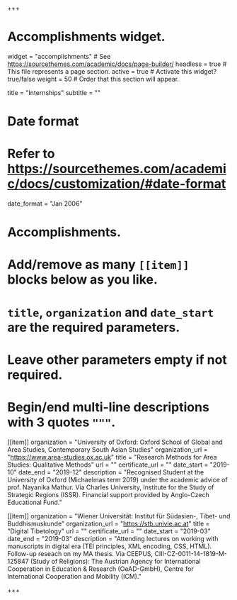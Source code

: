 +++
# Accomplishments widget.
widget = "accomplishments"  # See https://sourcethemes.com/academic/docs/page-builder/
headless = true  # This file represents a page section.
active = true  # Activate this widget? true/false
weight = 50  # Order that this section will appear.

title = "Internships"
subtitle = ""

# Date format
#   Refer to https://sourcethemes.com/academic/docs/customization/#date-format
date_format = "Jan 2006"

# Accomplishments.
#   Add/remove as many `[[item]]` blocks below as you like.
#   `title`, `organization` and `date_start` are the required parameters.
#   Leave other parameters empty if not required.
#   Begin/end multi-line descriptions with 3 quotes `"""`.

[[item]]
  organization = "University of Oxford: Oxford School of Global and Area Studies, Contemporary South Asian Studies"
  organization_url = "https://www.area-studies.ox.ac.uk"
  title = "Research Methods for Area Studies: Qualitative Methods"
  url = ""
  certificate_url = ""
  date_start = "2019-10"
  date_end = "2019-12"
  description = "Recognised Student at the University of Oxford (Michaelmas term 2019) under the academic advice of prof. Nayanika Mathur. Via Charles University, Institute for the Study of Strategic Regions (ISSR). Financial support provided by Anglo-Czech Educational Fund."

[[item]]
  organization = "Wiener Universität: Institut für Südasien-, Tibet- und Buddhismuskunde"
  organization_url = "https://stb.univie.ac.at"
  title = "Digital Tibetology"
  url = ""
  certificate_url = ""
  date_start = "2019-03"
  date_end = "2019-03"
  description = "Attending lectures on working with manuscripts in digital era (TEI principles, XML encoding, CSS, HTML). Follow-up reseach on my MA thesis. Via CEEPUS, CIII-CZ-0011-14-1819-M-125847 (Study of Religions): The Austrian Agency for International Cooperation in Education & Research (OeAD-GmbH), Centre for International Cooperation and Mobility (ICM)."
 

+++
